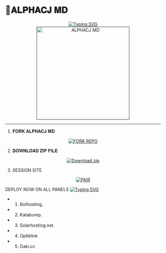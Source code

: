 # 🌌𝐀𝐋𝐏𝐇𝐀𝐂𝐉 𝐌𝐃

<div align="center"> 
  <a href="https://git.io/typing-svg"> 
    <img src="https://readme-typing-svg.demolab.com?font=Rockwell&size=50&pause=1000&color=33ff00&center=true&width=910&height=100&lines=Alpha-Official;Multi+Device+Whatsapp+Bot;Made+by+ceejay" alt="Typing SVG" />
  </a> 
</div> 

<div align="center"> 
  <a href=""> 
    <img src="https://files.catbox.moe/3ugi2g.jpeg" alt="ALPHACJ MD" height="300"> 
  </a> 
</div>


---
1. 𝐅𝐎𝐑𝐊 𝐀𝐋𝐏𝐇𝐀𝐂𝐉 𝐌𝐃
<div align="center">
  <a href="https://github.com/alphacj-md/Alphacj/fork">
    <img src="https://img.shields.io/badge/Fork%20Alphacj %20Repo-100000?style=for-the-badge&logo=scan&logoColor=white&labelColor=darkblue&color=darkblue" alt="FORK REPO"/>
  </a>
</div>

2. 𝐃𝐎𝐖𝐍𝐋𝐎𝐀𝐃 𝐙𝐈𝐏 𝐅𝐈𝐋𝐄  
<p align="center">
    <a href="https://codeload.github.com/vinpink2/JUNE-MD/zip/refs/heads/main" target="_blank">
        <img alt="Download zip" src="https://img.shields.io/badge/ALPHACJ MD FILE%20 FILE-100000?style=for-the-badge&logo=scan&logoColor=white&labelColor=darkorange&color=purple"/>
    </a>
</p>

3. SESSION SITE

<div align="center">
  <a href="https://junesession-3843c7507ad7.herokuapp.com/" target="_blank">
    <img src="https://img.shields.io/badge/Alpha%20Session%20pair-100000?style=for-the-badge&logo=scan&logoColor=white&labelColor=darkblue&color=darkred" alt="PAIR"/>
  </a>
</div>

DEPLOY NOW ON ALL PANELS
[![Typing SVG](https://readme-typing-svg.demolab.com/?lines=The+bot+supports+deployment;on+all+Free+Panels+easily)](https://git.io/typing-svg)

- 1.  Bothosting.
- 2.  Katabump.
- 3.  Solarhosting.net.
- 4.  Optiklink
- 5.  Daki.cc
